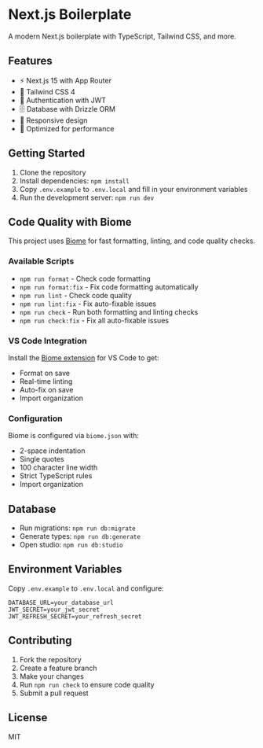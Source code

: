 # Next.js Boilerplate

A modern Next.js boilerplate with TypeScript, Tailwind CSS, and more.

## Features

- ⚡ Next.js 15 with App Router
- 🎨 Tailwind CSS 4
- 🔐 Authentication with JWT
- 🗄️ Database with Drizzle ORM
- 📱 Responsive design
- 🚀 Optimized for performance

## Getting Started

1. Clone the repository
2. Install dependencies: `npm install`
3. Copy `.env.example` to `.env.local` and fill in your environment variables
4. Run the development server: `npm run dev`

## Code Quality with Biome

This project uses [Biome](https://biomejs.dev/) for fast formatting, linting, and code quality checks.

### Available Scripts

- `npm run format` - Check code formatting
- `npm run format:fix` - Fix code formatting automatically
- `npm run lint` - Check code quality
- `npm run lint:fix` - Fix auto-fixable issues
- `npm run check` - Run both formatting and linting checks
- `npm run check:fix` - Fix all auto-fixable issues

### VS Code Integration

Install the [Biome extension](https://marketplace.visualstudio.com/items?itemName=biomejs.biome) for VS Code to get:
- Format on save
- Real-time linting
- Auto-fix on save
- Import organization

### Configuration

Biome is configured via `biome.json` with:
- 2-space indentation
- Single quotes
- 100 character line width
- Strict TypeScript rules
- Import organization

## Database

- Run migrations: `npm run db:migrate`
- Generate types: `npm run db:generate`
- Open studio: `npm run db:studio`

## Environment Variables

Copy `.env.example` to `.env.local` and configure:

```env
DATABASE_URL=your_database_url
JWT_SECRET=your_jwt_secret
JWT_REFRESH_SECRET=your_refresh_secret
```

## Contributing

1. Fork the repository
2. Create a feature branch
3. Make your changes
4. Run `npm run check` to ensure code quality
5. Submit a pull request

## License

MIT
